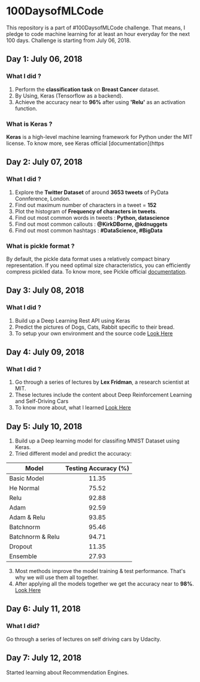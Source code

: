 # 100DaysofMLCode
This repository is a part of #100DaysofMLCode challenge. That means, I pledge to code machine learning for at least an hour everyday for the next 100 days.
Challenge is starting from July 06, 2018.

## Day 1: July 06, 2018

### What I did ?

1. Perform the <b>classification task</b> on <b>Breast Cancer</b> dataset.
2. By Using, Keras (Tensorflow as a backend).
3. Achieve the accuracy near to <b>96%</b> after using <b>'Relu'</b> as an activation function.

### What is Keras ?

<b>Keras</b> is a high-level machine learning framework for Python under the MIT license.
To know more, see Keras official [documentation](https

## Day 2: July 07, 2018

### What I did ?

1. Explore the <b>Twitter Dataset</b> of around <b>3653 tweets</b> of PyData Connference, London.
2. Find out maximum number of characters in a tweet = <b>152</b>
3. Plot the histogram of <b>Frequency of characters in tweets</b>.
4. Find out most common words in tweets : <b>Python, datascience</b>
5. Find out most common callouts : <b>@KirkDBorne, @kdnuggets</b>
6. Find out most common hashtags : <b>#DataScience, #BigData</b>

### What is pickle format ?

By default, the pickle data format uses a relatively compact binary representation. 
If you need optimal size characteristics, you can efficiently compress pickled data.
To know more, see Pickle official [documentation](https://docs.python.org/3/library/pickle.html#data-stream-format).


## Day 3: July 08, 2018

### What I did ?

1. Build up a Deep Learning Rest API using Keras
2. Predict the pictures of Dogs, Cats, Rabbit specific to their bread.
3. To setup your own environment and the source code [Look Here](https://github.com/Praneet460/100DaysofMLCode/tree/master/July_08_2018)


## Day 4: July 09, 2018

### What I did ?

1. Go through a series of lectures by <b>Lex Fridman</b>, a research scientist at MIT.
2. These lectures include the content about Deep Reinforcement Learning and Self-Driving Cars
3. To know more about, what I learned [Look Here](https://github.com/Praneet460/100DaysofMLCode/tree/master/July_09_2018)

## Day 5: July 10, 2018

1. Build up a Deep learning model for classifing MNIST Dataset using Keras.
2. Tried different model and predict the accuracy:

| Model         | Testing Accuracy (%) | 
| ------------- |:----------------:    | 
| Basic Model   | 11.35                | 
| He Normal     | 75.52                | 
| Relu          | 92.88                | 
| Adam          | 92.59                | 
| Adam & Relu   | 93.85                | 
| Batchnorm     | 95.46                |
| Batchnorm & Relu | 94.71                |
| Dropout       | 11.35                |
| Ensemble      | 27.93                |

3. Most methods improve the model training & test performance. That's why we will use them all together.
4. After applying all the models together we get the accuracy near to <b>98%</b>. [Look Here](https://github.com/Praneet460/100DaysofMLCode/blob/master/July_10_2018/Final_Model.ipynb)


## Day 6: July 11, 2018

### What I did?

Go through a series of lectures on self driving cars by Udacity.

## Day 7: July 12, 2018

Started learning about Recommendation Engines.
